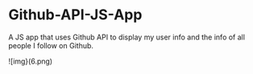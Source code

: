 # Github-API-JS-App
A JS app that uses Github API to display my user info and the info of all people I follow on Github.

![img}(6.png)
